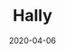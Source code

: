 ---
title: Hally
description: Hally is a fully responsive and easily customizable theme with a clean and minimal design.
image: '/assets/img/projects/hally-preview.jpg'
price: 49
home: https://jekyllthemes.io/theme/hally-masonry-jekyll-theme
demo: https://hally.netlify.com/
date: 2020-04-06
---